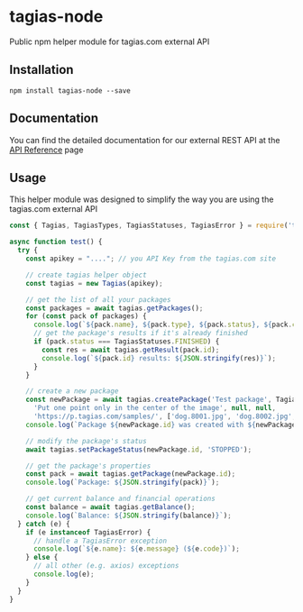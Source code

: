 # tagias-node
Public npm helper module for tagias.com external API

## Installation

`npm install tagias-node --save`

## Documentation
You can find the detailed documentation for our external REST API at the [API Reference](https://tagias.com/docs) page

## Usage

This helper module was designed to simplify the way you are using the tagias.com external API

```js
const { Tagias, TagiasTypes, TagiasStatuses, TagiasError } = require('tagias-node');

async function test() {
  try {
    const apikey = "...."; // you API Key from the tagias.com site

    // create tagias helper object
    const tagias = new Tagias(apikey);

    // get the list of all your packages
    const packages = await tagias.getPackages();
    for (const pack of packages) {
      console.log(`${pack.name}, ${pack.type}, ${pack.status}, ${pack.created}`);
      // get the package's results if it's already finished
      if (pack.status === TagiasStatuses.FINISHED) {
        const res = await tagias.getResult(pack.id);
        console.log(`${pack.id} results: ${JSON.stringify(res)}`);
      }
    }

    // create a new package
    const newPackage = await tagias.createPackage('Test package', TagiasTypes.Keypoints, 
      'Put one point only in the center of the image', null, null,
      'https://p.tagias.com/samples/', ['dog.8001.jpg', 'dog.8002.jpg', 'dog.8003.jpg']);
    console.log(`Package ${newPackage.id} was created with ${newPackage.pictures_num} image(s)`);

    // modify the package's status
    await tagias.setPackageStatus(newPackage.id, 'STOPPED');

    // get the package's properties
    const pack = await tagias.getPackage(newPackage.id);
    console.log(`Package: ${JSON.stringify(pack)}`);

    // get current balance and financial operations
    const balance = await tagias.getBalance();
    console.log(`Balance: ${JSON.stringify(balance)}`);
  } catch (e) {
    if (e instanceof TagiasError) {
      // handle a TagiasError exception
      console.log(`${e.name}: ${e.message} (${e.code})`);
    } else {
      // all other (e.g. axios) exceptions
      console.log(e);
    }
  }
}
```

